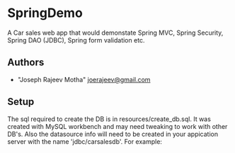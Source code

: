 SpringDemo
==========

A Car sales web app that would demonstate Spring MVC, Spring Security, Spring DAO (JDBC), Spring form validation etc. 

 
Authors
-------
* "Joseph Rajeev Motha" <joerajeev@gmail.com>

 Setup
 ------
The sql required to create the DB is in resources/create_db.sql. It was created with MySQL workbench and may need tweaking to work with other DB's. 
Also the datasource info will need to be created in your appication server with the name 'jdbc/carsalesdb'. 
For example:
 <Resource name="jdbc/carsalesdb" auth="Container" type="javax.sql.DataSource"
               maxActive="100" maxIdle="30" maxWait="10000"
               username="javauser" password="javadude" driverClassName="com.mysql.jdbc.Driver"
               url="jdbc:mysql://localhost:3306/carsales"/>

